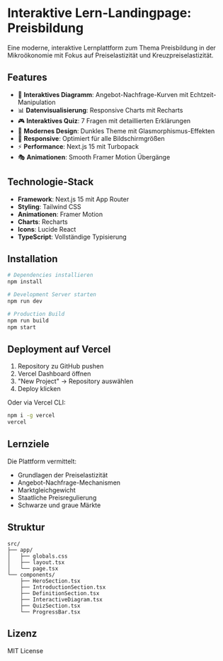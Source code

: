 # Interaktive Lern-Landingpage: Preisbildung

Eine moderne, interaktive Lernplattform zum Thema Preisbildung in der Mikroökonomie mit Fokus auf Preiselastizität und Kreuzpreiselastizität.

## Features

- 🎯 **Interaktives Diagramm**: Angebot-Nachfrage-Kurven mit Echtzeit-Manipulation
- 📊 **Datenvisualisierung**: Responsive Charts mit Recharts
- 🎮 **Interaktives Quiz**: 7 Fragen mit detaillierten Erklärungen
- 🎨 **Modernes Design**: Dunkles Theme mit Glasmorphismus-Effekten
- 📱 **Responsive**: Optimiert für alle Bildschirmgrößen
- ⚡ **Performance**: Next.js 15 mit Turbopack
- 🎭 **Animationen**: Smooth Framer Motion Übergänge

## Technologie-Stack

- **Framework**: Next.js 15 mit App Router
- **Styling**: Tailwind CSS
- **Animationen**: Framer Motion
- **Charts**: Recharts
- **Icons**: Lucide React
- **TypeScript**: Vollständige Typisierung

## Installation

```bash
# Dependencies installieren
npm install

# Development Server starten
npm run dev

# Production Build
npm run build
npm start
```

## Deployment auf Vercel

1. Repository zu GitHub pushen
2. Vercel Dashboard öffnen
3. "New Project" → Repository auswählen
4. Deploy klicken

Oder via Vercel CLI:
```bash
npm i -g vercel
vercel
```

## Lernziele

Die Plattform vermittelt:
- Grundlagen der Preiselastizität
- Angebot-Nachfrage-Mechanismen
- Marktgleichgewicht
- Staatliche Preisregulierung
- Schwarze und graue Märkte

## Struktur

```
src/
├── app/
│   ├── globals.css
│   ├── layout.tsx
│   └── page.tsx
└── components/
    ├── HeroSection.tsx
    ├── IntroductionSection.tsx
    ├── DefinitionSection.tsx
    ├── InteractiveDiagram.tsx
    ├── QuizSection.tsx
    └── ProgressBar.tsx
```

## Lizenz

MIT License
